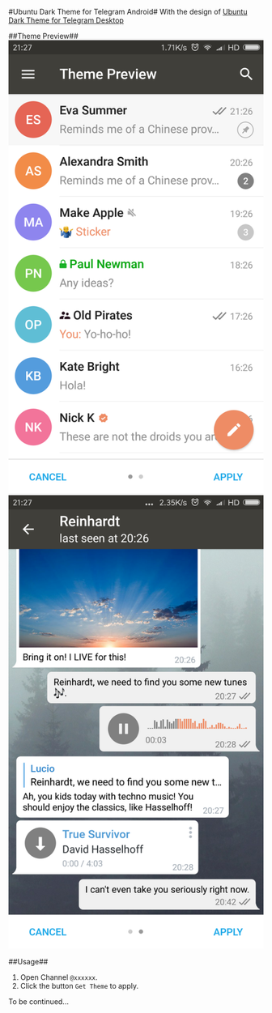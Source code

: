 #Ubuntu Dark Theme for Telegram Android#
With the design of [Ubuntu Dark Theme for Telegram Desktop](https://github.com/michaelkisiel/ubuntu-dark-telegram-theme)

##Theme Preview##
![](https://raw.githubusercontent.com/shensven/ubuntu-dark-telegram-android-theme/master/ubuntu-dark-telegram-android-theme-screenshot-1.png)
![](https://raw.githubusercontent.com/shensven/ubuntu-dark-telegram-android-theme/master/ubuntu-dark-telegram-android-theme-screenshot-2.png)
 
##Usage##
1. Open Channel `@xxxxxx`.
2. Click the button `Get Theme` to apply.

To be continued...

